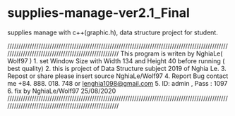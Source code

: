 # supplies-manage-ver2.1_Final
supplies manage with c++(graphic.h), data structure project for student.

/////////////////////////////////////////////////////////////////////////////////////////////////////////////////////////////////////////////////////
			This program is writen by NghiaLe( Wolf97 )
	1. set Window Size with Width 134 and Height 40 before running ( best quality)
	2. this is project of Data Structure subject 2019 of Nghia Le.
	3. Repost or share please insert source NghiaLe/Wolf97
	4. Report Bug contact me +84. 888. 018. 748 or lenghia1098@gmail.com
	5. ID: admin , Pass : 1097
	6. fix by NghiaLe/Wolf97 25/08/2020
/////////////////////////////////////////////////////////////////////////////////////////////////////////////////////////////////////////////////////
